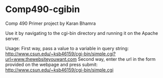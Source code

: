 # Comp490-cgibin
Comp 490 Primer project by Karan Bhamra

Use it by navigating to the cgi-bin directory and running it on the Apache server.

Usage: 
First way, pass a value to a variable in query string: http://www.csun.edu/~ksb46159/cgi-bin/simple.cgi?url=www.thewebsiteyouwant.com
Second way, enter the url in the form provided on the webpage and press submit: http://www.csun.edu/~ksb46159/cgi-bin/simple.cgi
